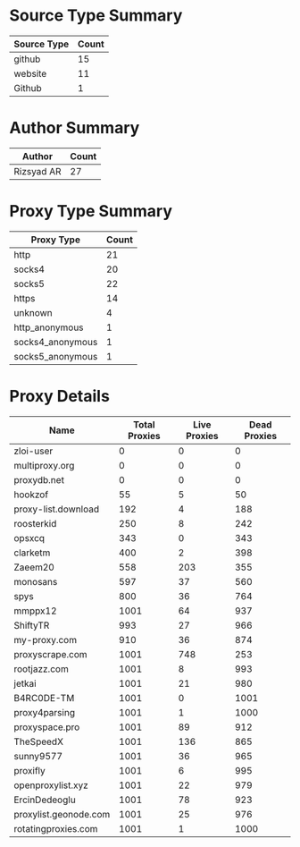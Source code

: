 # Source Type Summary

| Source Type | Count |
|-------------|-------|
| github | 15 |
| website | 11 |
| Github | 1 |


# Author Summary

| Author | Count |
|--------|-------|
| Rizsyad AR | 27 |


# Proxy Type Summary

| Proxy Type | Count |
|------------|-------|
| http | 21 |
| socks4 | 20 |
| socks5 | 22 |
| https | 14 |
| unknown | 4 |
| http_anonymous | 1 |
| socks4_anonymous | 1 |
| socks5_anonymous | 1 |


# Proxy Details

| Name | Total Proxies | Live Proxies | Dead Proxies |
|------|---------------|--------------|---------------|
| zloi-user | 0 | 0 | 0 |
| multiproxy.org | 0 | 0 | 0 |
| proxydb.net | 0 | 0 | 0 |
| hookzof | 55 | 5 | 50 |
| proxy-list.download | 192 | 4 | 188 |
| roosterkid | 250 | 8 | 242 |
| opsxcq | 343 | 0 | 343 |
| clarketm | 400 | 2 | 398 |
| Zaeem20 | 558 | 203 | 355 |
| monosans | 597 | 37 | 560 |
| spys | 800 | 36 | 764 |
| mmppx12 | 1001 | 64 | 937 |
| ShiftyTR | 993 | 27 | 966 |
| my-proxy.com | 910 | 36 | 874 |
| proxyscrape.com | 1001 | 748 | 253 |
| rootjazz.com | 1001 | 8 | 993 |
| jetkai | 1001 | 21 | 980 |
| B4RC0DE-TM | 1001 | 0 | 1001 |
| proxy4parsing | 1001 | 1 | 1000 |
| proxyspace.pro | 1001 | 89 | 912 |
| TheSpeedX | 1001 | 136 | 865 |
| sunny9577 | 1001 | 36 | 965 |
| proxifly | 1001 | 6 | 995 |
| openproxylist.xyz | 1001 | 22 | 979 |
| ErcinDedeoglu | 1001 | 78 | 923 |
| proxylist.geonode.com | 1001 | 25 | 976 |
| rotatingproxies.com | 1001 | 1 | 1000 |
